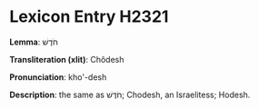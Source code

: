 # Lexicon Entry H2321

**Lemma**: חֹדֶשׁ

**Transliteration (xlit)**: Chôdesh

**Pronunciation**: kho'-desh

**Description**:
the same as חֹדֶשׁ; Chodesh, an Israelitess; Hodesh.
